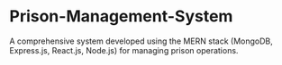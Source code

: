 # Prison-Management-System
A comprehensive system developed using the MERN stack (MongoDB, Express.js, React.js, Node.js) for managing prison operations.
